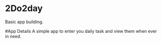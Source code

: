 # 2Do2day
Basic app building. 

#App Details
A simple app to enter you daily task and view them when ever in need.
